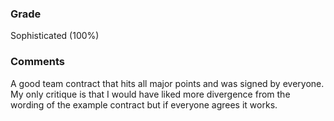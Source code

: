 ### Grade
Sophisticated (100%)

### Comments
A good team contract that hits all major points and was signed by everyone. My only critique is that I would have liked more divergence from the wording of the example contract but if everyone agrees it works.
